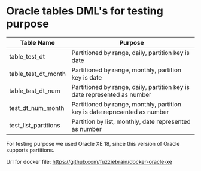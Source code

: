 # Oracle tables DML's for testing purpose

| Table Name  | Purpose  |
|---|---|
| table_test_dt  |  Partitioned by range, daily, partition key is date |
| table_test_dt_month  |  Partitioned by range, monthly, partition key is date |
| table_test_dt_num  |  Partitioned by range, daily, partition key is date represented as number  |
| test_dt_num_month  |  Partitioned by range, monthly, partition key is date represented as number  |
| test_list_partitions |  Partition by list, monthly, date represented as number |

For testing purpose we used Oracle XE 18, since this version of Oracle supports partitions.

Url for docker file: https://github.com/fuzziebrain/docker-oracle-xe
